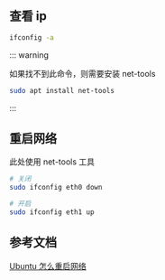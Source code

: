 ## 查看 ip

```sh
ifconfig -a
```

::: warning

如果找不到此命令，则需要安装 net-tools

```sh
sudo apt install net-tools
```

:::

## 重启网络

此处使用 net-tools 工具

```sh
# 关闭
sudo ifconfig eth0 down

# 开启
sudo ifconfig eth1 up
```

## 参考文档

[Ubuntu 怎么重启网络](https://blog.csdn.net/qq_44214671/article/details/109818853)
